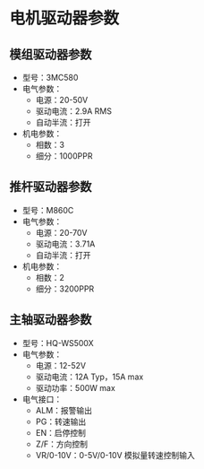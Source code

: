 # 电机驱动器参数

## 模组驱动器参数
- 型号：3MC580
- 电气参数：
    - 电源：20-50V
    - 驱动电流：2.9A RMS
    - 自动半流：打开
- 机电参数：
    - 相数：3
    - 细分：1000PPR

## 推杆驱动器参数
- 型号：M860C
- 电气参数：
    - 电源：20-70V
    - 驱动电流：3.71A
    - 自动半流：打开
- 机电参数：
    - 相数：2
    - 细分：3200PPR

## 主轴驱动器参数
- 型号：HQ-WS500X
- 电气参数：
    - 电源：12-52V
    - 驱动电流：12A Typ，15A max
    - 驱动功率：500W max
- 电气接口：
    - ALM：报警输出
    - PG：转速输出
    - EN：启停控制
    - Z/F：方向控制
    - VR/0-10V：0-5V/0-10V 模拟量转速控制输入